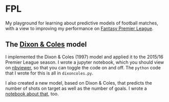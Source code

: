 # FPL 

My playground for learning about predictive models of football matches, with a 
view to improving my performance on [Fantasy Premier League](https://fantasy.premierleague.com/). 

## The [Dixon & Coles](http://www.math.ku.dk/~rolf/teaching/thesis/DixonColes.pdf) model

I implemented the Dixon & Coles (1997) model and applied it to the 2015/16 Premier League season. 
I wrote a jupyter notebook, which you should view on [nbviewer](https://nbviewer.jupyter.org/github/anguswilliams91/FPL/blob/master/DixonColesAnalysis.ipynb), 
so that you can toggle the code on and off. The `python` code that I wrote for this is all in `dixoncoles.py`.

I also created a new model, based on Dixon & Coles, that predicts the number of shots on target as well as the number of goals.
I wrote a [notebook about that](https://nbviewer.jupyter.org/github/anguswilliams91/FPL/blob/master/ShotsOnTarget.ipynb), too.